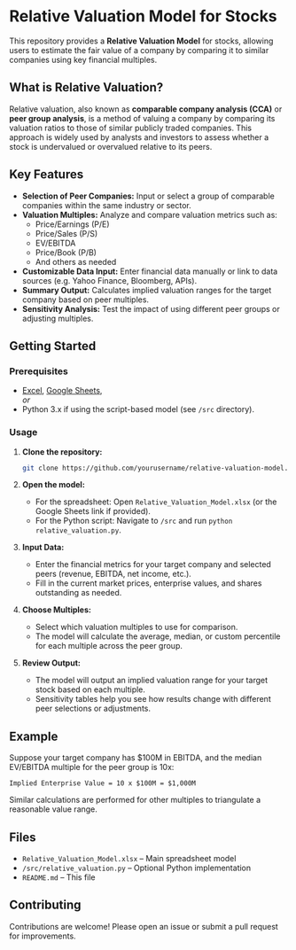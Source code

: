 # Relative Valuation Model for Stocks

This repository provides a **Relative Valuation Model** for stocks, allowing users to estimate the fair value of a company by comparing it to similar companies using key financial multiples.

## What is Relative Valuation?

Relative valuation, also known as **comparable company analysis (CCA)** or **peer group analysis**, is a method of valuing a company by comparing its valuation ratios to those of similar publicly traded companies. This approach is widely used by analysts and investors to assess whether a stock is undervalued or overvalued relative to its peers.

## Key Features

- **Selection of Peer Companies:** Input or select a group of comparable companies within the same industry or sector.
- **Valuation Multiples:** Analyze and compare valuation metrics such as:
  - Price/Earnings (P/E)
  - Price/Sales (P/S)
  - EV/EBITDA
  - Price/Book (P/B)
  - And others as needed
- **Customizable Data Input:** Enter financial data manually or link to data sources (e.g. Yahoo Finance, Bloomberg, APIs).
- **Summary Output:** Calculates implied valuation ranges for the target company based on peer multiples.
- **Sensitivity Analysis:** Test the impact of using different peer groups or adjusting multiples.

## Getting Started

### Prerequisites

- [Excel](https://www.microsoft.com/en/microsoft-365/excel), [Google Sheets](https://sheets.google.com/),  
  _or_
- Python 3.x if using the script-based model (see `/src` directory).

### Usage

1. **Clone the repository:**
    ```bash
    git clone https://github.com/yourusername/relative-valuation-model.git
    ```
2. **Open the model:**
    - For the spreadsheet: Open `Relative_Valuation_Model.xlsx` (or the Google Sheets link if provided).
    - For the Python script: Navigate to `/src` and run `python relative_valuation.py`.

3. **Input Data:**
    - Enter the financial metrics for your target company and selected peers (revenue, EBITDA, net income, etc.).
    - Fill in the current market prices, enterprise values, and shares outstanding as needed.

4. **Choose Multiples:**
    - Select which valuation multiples to use for comparison.
    - The model will calculate the average, median, or custom percentile for each multiple across the peer group.

5. **Review Output:**
    - The model will output an implied valuation range for your target stock based on each multiple.
    - Sensitivity tables help you see how results change with different peer selections or adjustments.

## Example

Suppose your target company has $100M in EBITDA, and the median EV/EBITDA multiple for the peer group is 10x:

```
Implied Enterprise Value = 10 x $100M = $1,000M
```
Similar calculations are performed for other multiples to triangulate a reasonable value range.

## Files

- `Relative_Valuation_Model.xlsx` – Main spreadsheet model
- `/src/relative_valuation.py` – Optional Python implementation
- `README.md` – This file

## Contributing

Contributions are welcome! Please open an issue or submit a pull request for improvements.


